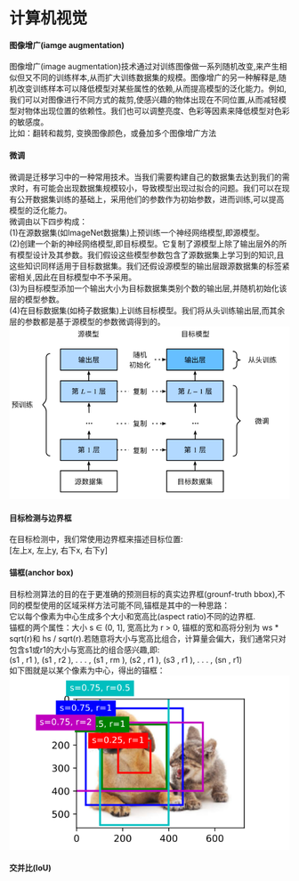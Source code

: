 计算机视觉
=========
#### 图像增广(iamge augmentation)

图像增广(image augmentation)技术通过对训练图像做一系列随机改变,来产生相似但又不同的训练样本,从而扩大训练数据集的规模。图像增广的另一种解释是,随机改变训练样本可以降低模型对某些属性的依赖,从而提高模型的泛化能力。例如,我们可以对图像进行不同方式的裁剪,使感兴趣的物体出现在不同位置,从而减轻模型对物体出现位置的依赖性。我们也可以调整亮度、色彩等因素来降低模型对色彩的敏感度。<br>
比如：翻转和裁剪, 变换图像颜色，或叠加多个图像增广方法<br>

#### 微调
微调是迁移学习中的一种常用技术。当我们需要构建自己的数据集去达到我们的需求时，有可能会出现数据集规模较小，导致模型出现过拟合的问题。我们可以在现有公开数据集训练的基础上，采用他们的参数作为初始参数，进而训练,可以提高模型的泛化能力。<br>
微调由以下四步构成：<br>
(1)在源数据集(如ImageNet数据集)上预训练一个神经网络模型,即源模型。<br>
(2)创建一个新的神经网络模型,即目标模型。它复制了源模型上除了输出层外的所有模型设计及其参数。我们假设这些模型参数包含了源数据集上学习到的知识,且这些知识同样适用于目标数据集。我们还假设源模型的输出层跟源数据集的标签紧密相关,因此在目标模型中不予采用。<br>
(3)为目标模型添加一个输出大小为目标数据集类别个数的输出层,并随机初始化该层的模型参数。<br>
(4)在目标数据集(如椅子数据集)上训练目标模型。我们将从头训练输出层,而其余层的参数都是基于源模型的参数微调得到的。<br>
![微调](https://github.com/MA-JIE/pytorch-deep-learning/blob/master/%E8%AE%A1%E7%AE%97%E6%9C%BA%E8%A7%86%E8%A7%89%E5%9F%BA%E7%A1%80/img/tune.png)
#### 目标检测与边界框
在目标检测中，我们常使用边界框来描述目标位置:<br>
[左上x, 左上y, 右下x, 右下y]<br>

#### 锚框(anchor box)
目标检测算法的目的在于更准确的预测目标的真实边界框(grounf-truth bbox),不同的模型使用的区域采样方法可能不同,锚框是其中的一种思路：<br>
它以每个像素为中心生成多个大小和宽高比(aspect ratio)不同的边界框. <br>
锚框的两个属性：大小 s ∈ (0, 1], 宽高比为 r > 0, 锚框的宽和高将分别为 ws * sqrt(r)和 hs / sqrt(r).若随意将大小与宽高比组合，计算量会偏大，我们通常只对包含s1或r1的大小与宽高比的组合感兴趣,即:<br>
(s1 , r1 ), (s1 , r2 ), . . . , (s1 , rm ), (s2 , r1 ), (s3 , r1 ), . . . , (sn , r1) <br>
如下图就是以某个像素为中心，得出的锚框：<br>
![anchorbox](https://github.com/MA-JIE/pytorch-deep-learning/blob/master/%E8%AE%A1%E7%AE%97%E6%9C%BA%E8%A7%86%E8%A7%89%E5%9F%BA%E7%A1%80/img/anchorbox.png) <br>
#### 交并比(IoU)



